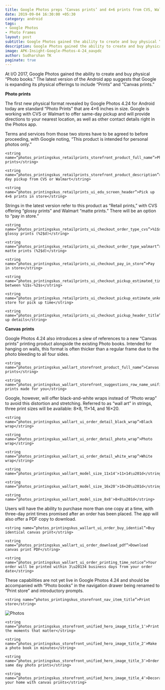 ```yaml
---
title: Google Photos preps ‘Canvas prints’ and 4×6 prints from CVS, Walmart
date: 2019-09-04 16:30:00 +05:30
category: android
tags:
- Google Photos
- Photo Frames
layout: post
subtitle: Google Photos gained the ability to create and buy physical “Photo books.”
description: Google Photos gained the ability to create and buy physical “Photo books.”
image: APK-Insight-Google-Photos-4-24_oavpdc
author: Sudharshan TK
paginate: true
---
```


At I/O 2017, Google Photos gained the ability to create and buy physical “Photo books.” The latest version of the Android app suggests that Google is expanding its physical offerings to include “Prints” and “Canvas prints.”

**Photo prints**

The first new physical format revealed by Google Photos 4.24 for Android today are standard “Photo Prints” that are 4×6 inches in size. Google is working with CVS or Walmart to offer same-day pickup and will provide directions to your nearest location, as well as other contact details right in the Photos app.

Terms and services from those two stores have to be agreed to before proceeding, with Google noting, “This product is intended for personal photos only.”

```
<string name=”photos_printingskus_retailprints_storefront_product_full_name”>Photo prints</string>
```

```
<string name=”photos_printingskus_retailprints_storefront_product_description”>Same day pickup from CVS or Walmart</string>
```

```
<string name=”photos_printingskus_retailprints_ui_edu_screen_header”>Pick up 4×6 prints in store</string>
```

Strings in the latest version refer to this product as “Retail prints,” with CVS offering “glossy prints” and Walmart “matte prints.” There will be an option to “pay in store.”

```
<string name=”photos_printingskus_retailprints_ui_checkout_order_type_cvs”>%1$s glossy prints (%2$d)</string>
```

```
<string name=”photos_printingskus_retailprints_ui_checkout_order_type_walmart”>%1$s matte prints (%2$d)</string>
```

```
<string name=”photos_printingskus_retailprints_ui_checkout_pay_in_store”>Pay in store</string>
```

```
<string name=”photos_printingskus_retailprints_ui_checkout_pickup_estimated_time_range”>Ready between %1$s-%2$s</string>
```

```
<string name=”photos_printingskus_retailprints_ui_checkout_pickup_estimate_unknown”>Call store for pick up time</string>
```

```
<string name=”photos_printingskus_retailprints_ui_checkout_pickup_header_title”>Pick up details</string>
```

**Canvas prints**

Google Photos 4.24 also introduces a slew of references to a new “Canvas prints” printing product alongside the existing Photo books. Intended for hanging on walls, this format is often thicker than a regular frame due to the photo bleeding to all four sides.

```
<string name=”photos_printingskus_wallart_storefront_product_full_name”>Canvas prints</string>
```

```
<string name=”photos_printingskus_wallart_storefront_suggestions_row_name_unified”>Canvas prints made for you</string>
```

Google, however, will offer black-and-white wraps instead of “Photo wrap” to avoid this distortion and stretching. Referred to as “wall art” in strings, three print sizes will be available: 8×8, 11×14, and 16×20.

```
<string name=”photos_printingskus_wallart_ui_order_detail_black_wrap”>Black wrap</string>
```

```
<string name=”photos_printingskus_wallart_ui_order_detail_photo_wrap”>Photo wrap</string>
```

```
<string name=”photos_printingskus_wallart_ui_order_detail_white_wrap”>White wrap</string>
```

```
<string name=”photos_printingskus_wallart_model_size_11x14″>11×14\u201d</string>
```

```
<string name=”photos_printingskus_wallart_model_size_16x20″>16×20\u201d</string>
```

```
<string name=”photos_printingskus_wallart_model_size_8x8″>8×8\u201d</string>
```

Users will have the ability to purchase more than one copy at a time, with three-day print times promised after an order has been placed. The app will also offer a PDF copy to download.

```
<string name=”photos_printingskus_wallart_ui_order_buy_idential”>Buy identical canvas print</string>
```

```
<string name=”photos_printingskus_wallart_ui_order_download_pdf”>Download canvas print PDF</string>
```

```
<string name=”photos_printingskus_wallart_ui_order_printing_time_notice”>Your order will be printed within 3\u20134 business days from your order date</string>
```

These capabilities are not yet live in Google Photos 4.24 and should be accompanied with “Photo books” in the navigation drawer being renamed to “Print store” and introductory prompts.

```
<string name=”photos_printingskus_storefront_nav_item_title”>Print store</string>
```

![Photos](https://res.cloudinary.com/read-write-tech/image/upload/v1567609573/google-photos-4-24-books_rrgmll.png "Google Photos")

```
<string name=”photos_printingskus_storefront_unified_hero_image_title_1″>Print the moments that matter</string>
```

```
<string name=”photos_printingskus_storefront_unified_hero_image_title_2″>Make a photo book in minutes</string>
```

```
<string name=”photos_printingskus_storefront_unified_hero_image_title_3″>Order same day photo prints</string>
```

```
<string name=”photos_printingskus_storefront_unified_hero_image_title_4″>Decorate your home with canvas prints</string>
```
